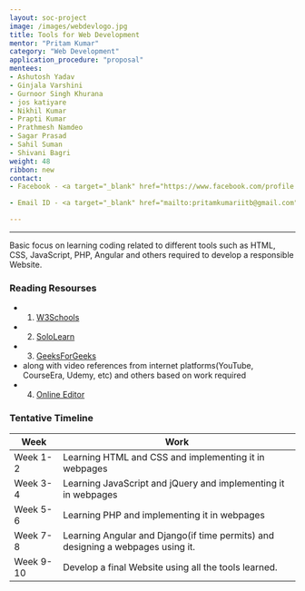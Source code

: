 ```yaml
---
layout: soc-project
image: /images/webdevlogo.jpg
title: Tools for Web Development
mentor: "Pritam Kumar"
category: "Web Development"
application_procedure: "proposal"
mentees:
- Ashutosh Yadav
- Ginjala Varshini
- Gurnoor Singh Khurana
- jos katiyare
- Nikhil Kumar
- Prapti Kumar
- Prathmesh Namdeo
- Sagar Prasad
- Sahil Suman
- Shivani Bagri
weight: 48
ribbon: new
contact:
- Facebook - <a target="_blank" href="https://www.facebook.com/profile.php?id=100027445014110">Pritam Kumar</a>

- Email ID - <a target="_blank" href="mailto:pritamkumariitb@gmail.com">pritamkumariitb@gmail.com</a> 

---
```


---

Basic focus on learning coding related to different tools such as HTML, CSS, JavaScript, PHP, Angular and others required to develop a responsible Website.

<!--break-->

### Reading Resourses
- 1) [W3Schools](https://www.w3schools.com/)
- 2) [SoloLearn](https://www.sololearn.com/)
- 3) [GeeksForGeeks](https://www.geeksforgeeks.org/)
- along with video references from internet platforms(YouTube, CourseEra, Udemy, etc) and others based on work required
- 4) [Online Editor](https://www.tutorialspoint.com/codingground.htm)

<!--break-->

### Tentative Timeline

|Week | Work |
|--- | --- |
| Week 1-2 |Learning HTML and CSS and implementing it in webpages|
| Week 3-4 |Learning JavaScript and jQuery and implementing it in webpages|
| Week 5-6 |Learning PHP and implementing it in webpages|
| Week 7-8 |Learning Angular and Django(if time permits) and designing a webpages using it.|
| Week 9-10 |Develop a final Website using all the tools learned.|

